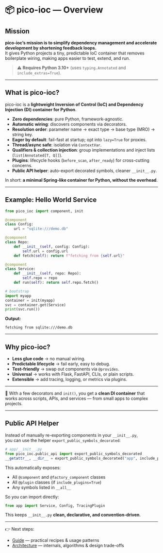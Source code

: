 # 📦 pico-ioc — Overview

## Mission
**pico-ioc’s mission is to simplify dependency management and accelerate development by shortening feedback loops.**  
It gives Python projects a tiny, predictable IoC container that removes boilerplate wiring, making apps easier to test, extend, and run.

> ⚠️ **Requires Python 3.10+** (uses `typing.Annotated` and `include_extras=True`).

---

## What is pico-ioc?
pico-ioc is a **lightweight Inversion of Control (IoC) and Dependency Injection (DI) container for Python**.

- **Zero dependencies**: pure Python, framework-agnostic.
- **Automatic wiring**: discovers components via decorators.
- **Resolution order**: parameter name → exact type → base type (MRO) → string key.
- **Eager by default**: fail-fast at startup; opt into `lazy=True` for proxies.
- **Thread/async safe**: isolation via `ContextVar`.
- **Qualifiers & collection injection**: group implementations and inject lists (`list[Annotated[T, Q]]`).
- **Plugins**: lifecycle hooks (`before_scan`, `after_ready`) for cross-cutting concerns.
- **Public API helper**: auto-export decorated symbols, cleaner `__init__.py`.

In short: **a minimal Spring-like container for Python, without the overhead**.

---

## Example: Hello World Service

```python
from pico_ioc import component, init

@component
class Config:
    url = "sqlite:///demo.db"

@component
class Repo:
    def __init__(self, config: Config):
        self.url = config.url
    def fetch(self): return f"fetching from {self.url}"

@component
class Service:
    def __init__(self, repo: Repo):
        self.repo = repo
    def run(self): return self.repo.fetch()

# bootstrap
import myapp
container = init(myapp)
svc = container.get(Service)
print(svc.run())
````

**Output:**

```
fetching from sqlite:///demo.db
```

---

## Why pico-ioc?

* **Less glue code** → no manual wiring.
* **Predictable lifecycle** → fail early, easy to debug.
* **Test-friendly** → swap out components via `@provides`.
* **Universal** → works with Flask, FastAPI, CLIs, or plain scripts.
* **Extensible** → add tracing, logging, or metrics via plugins.

---

📌 With a few decorators and `init()`, you get a **clean DI container** that works across scripts, APIs, and services — from small apps to complex projects.


---

## Public API Helper

Instead of manually re-exporting components in your `__init__.py`,  
you can use the helper `export_public_symbols_decorated`:

```python
# app/__init__.py
from pico_ioc.public_api import export_public_symbols_decorated
__getattr__, __dir__ = export_public_symbols_decorated("app", include_plugins=True)
````

This automatically exposes:

* All `@component` and `@factory_component` classes
* All `@plugin` classes (if `include_plugins=True`)
* Any symbols listed in `__all__`

So you can import directly:

```python
from app import Service, Config, TracingPlugin
```

This keeps `__init__.py` **clean, declarative, and convention-driven**.

---


👉 Next steps:

* [Guide](./GUIDE.md) — practical recipes & usage patterns
* [Architecture](./ARCHITECTURE.md) — internals, algorithms & design trade-offs



